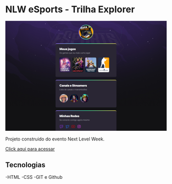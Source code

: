 # NLW eSports - Trilha Explorer

![preview](./.github/preview.png)                   

Projeto construido do evento Next Level Week.

[Click aqui para acessar](https://10decopas.github.io/NLW/)

## Tecnologias

-HTML
-CSS
-GIT e Github
